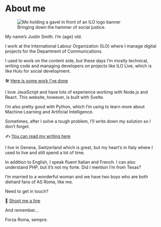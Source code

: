 <script>
  import { onDestroy } from 'svelte';
  import { timeStore } from "$lib/stores/ageStore.ts";

  let age;

  const unsubscribe = timeStore.subscribe((value) => {
    age = value;
  });

  onDestroy(() => {
    unsubscribe();
  });
</script>

# About me

<figure>
  <img alt="Me holding a gavel in front of an ILO logo banner" src="/selfie.jpg" />
  <figcaption>Bringing down the hammer of social justice.</figcaption>
</figure>

<section>

My name’s Justin Smith. I’m {age} old.

I work at the International Labour Organization (ILO) where I manage digital projects for the Department of Communications.

I used to work on the content side, but these days I’m mostly technical, writing code and managing developers on projects like ILO Live, which is like Hulu for social development.

🛠️ [Here is some work I've done](./work)

I love JavaScript and have lots of experience working with Node.js and React. This website, however, is built with Svelte.

I’m also pretty good with Python, which I’m using to learn more about Machine Learning and Artificial Intelligence.

Sometimes, after I solve a tough problem, I’ll write down my solution so I don’t forget.

✍️ [You can read my writing here](./notes)

I live in Geneva, Switzerland which is great, but my heart’s in Italy where I used to live and still spend a lot of time.

In addition to English, I speak fluent Italian and French. I can also understand PHP, but it’s not my forte. Did I mention I’m from Texas?

I’m married to a wonderful woman and we have two boys who are both diehard fans of AS Roma, like me.

Need to get in touch?

📩 [Shoot me a line](./contact)

And remember...

Forza Roma, sempre.

</section>
